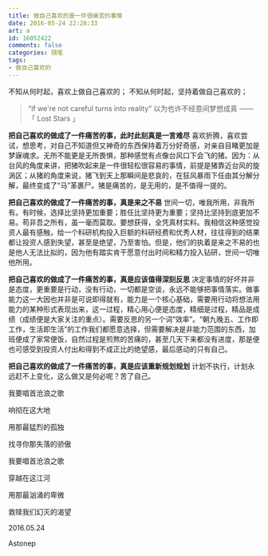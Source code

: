 ```yaml
---
title: 做自己喜欢的是一件很痛苦的事情
date: 2016-05-24 22:28:33
art: a
id: 16052422
comments: false
categories: 随笔
tags: 
- 做自己喜欢的
---
```



不知从何时起，喜欢上做自己喜欢的；
不知从何时起，坚持着做自己喜欢的；
> “if we're not careful turns into reality”
> 以为也许不经意间梦想成真
>                                 ——「  Lost Stars 」


<!-- more -->

**把自己喜欢的做成了一件痛苦的事，此时此刻真是一言难尽**
喜欢折腾，喜欢尝试，想思考，对自己不知道但又神奇的东西保持着万分好奇感，对亲自目睹更加是梦寐魂求。无所不能更是无所畏惧，那种感觉有点像台风口下会飞的猪。因为：从台风的角度来讲，把猪吹起来是一件很轻松很容易的事情，前提是猪靠近台风的旋涡区；从猪的角度来说，猪飞到天上那瞬间是悲哀的，在狂风暴雨下任由其分解分解，最终变成了“马”革裹尸。猪是痛苦的，是无用的，是不值得一提的。

**把自己喜欢的做成了一件痛苦的事，真是来之不易**
世间一切，唯我所用，非我所有。有时候，选择比坚持更加重要；胜任比坚持更为重要；坚持比坚持到底更加不易。苟非吾之所有，虽一毫而莫取。要想获得，全凭真材实料。我相信这种感觉投资人最有感触，给一个科研机构投入巨额的科研经费和优秀人材，往往得到的结果都让投资人感到失望，甚至是绝望，乃至害怕。但是，他们的执着是来之不易的也是他人无法比拟的，因为他有踏实肯干愿意付出时间和精力投入钻研，世间一切唯他所用。

**把自己喜欢的做成了一件痛苦的事，真是应该值得深刻反思**
决定事情的好坏并非是态度，更重要是行动，没有行动，一切都是空谈，永远不能够把事情落实。做事能力这一大因也并非是可说即得就有，能力是一个核心基础，需要用行动将想法用能力的某种形式表现出来，这一过程，精心用心便是态度，精细是过程，精品是成绩（成绩便是大家关注的重点）。需要反思的另一个词“效率”。“朝九晚五、工作即工作，生活即生活”的工作我们都愿意选择，但需要解决是非能力范围的东西，加班便成了家常便饭，自然过程是煎熬的苦痛的，甚至几天下来都没有进度，那是便也可感受到投资人付出和得到不成正比的绝望感，最后感动的只有自己。

**把自己喜欢的做成了一件痛苦的事，真是应该重新规划规划**
计划不执行，计划永远赶不上变化，这么做又是何必呢？苦了自己。

我要唱首沧浪之歌

响彻在这大地

用那最猛烈的孤独

找寻你那失落的骄傲

我要唱首沧浪之歌

穿越在这江河

用那最汹涌的卑微

救赎我们幻灭的渴望


2016.05.24

 Astonep